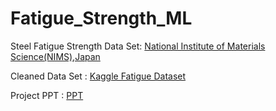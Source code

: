 # Fatigue_Strength_ML
<p>
Steel Fatigue Strength Data Set:
  <a href="https://www.nims.go.jp/mits/%BB%B0%CA%DE%B0bak20030903/english/fatigue_lst_e.htm">National Institute of Materials Science(NIMS),Japan</a>
</p>
<p>
Cleaned Data Set : <a href="https://www.kaggle.com/datasets/chaozhuang/steel-fatigue-strength-prediction/data">Kaggle Fatigue Dataset</a>
</p>
<p>
Project PPT : 
<a href="https://1drv.ms/p/c/b5f9b671715e940f/EXCpJ0hvPGFLl6aEDgBKEKgBgOBt2gXaPcWjs27nc4WcTQ?e=hWWHVK"> PPT </a>
</p>
